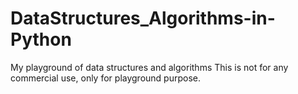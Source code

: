 # DataStructures_Algorithms-in-Python
My playground of data structures and algorithms
This is not for any commercial use, only for playground purpose.
